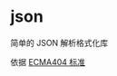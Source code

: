 # json

简单的 JSON 解析格式化库

依据 [ECMA404 标准](https://www.ecma-international.org/wp-content/uploads/ECMA-404_2nd_edition_december_2017.pdf)
